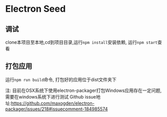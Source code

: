 # Electron Seed

## 调试

clone本项目至本地,cd到项目目录,运行`npm install`安装依赖, 运行`npm start`查看

## 打包应用

运行`npm run build`命令, 打包好的应用位于dist文件夹下

注: 目前在OSX系统下使用electron-packager打包Windows应用存在一定问题,需要在windows系统下进行测试
Github issue地址:https://github.com/maxogden/electron-packager/issues/218#issuecomment-184985574
